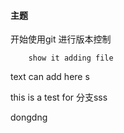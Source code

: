 #### 主题
开始使用git 进行版本控制
        
        show it adding file
        
text can add here s

this is a test for 分支sss

dongdng
